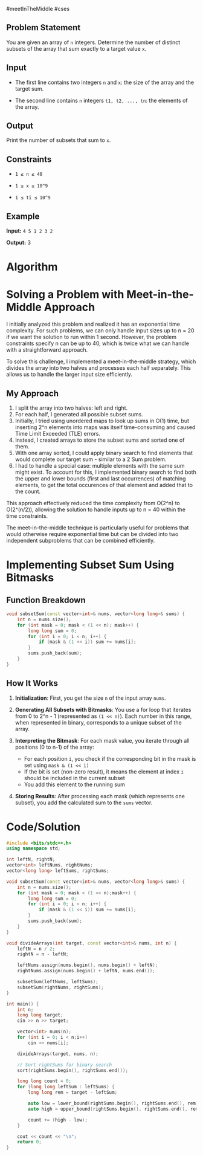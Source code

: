 #meetInTheMiddle #cses 
## Problem Statement

You are given an array of `n` integers. Determine the number of distinct subsets of the array that sum exactly to a target value `x`.

## Input

- The first line contains two integers `n` and `x`: the size of the array and the target sum.
    
- The second line contains `n` integers `t1, t2, ..., tn`: the elements of the array.
    

## Output

Print the number of subsets that sum to `x`.

## Constraints

- `1 ≤ n ≤ 40`
    
- `1 ≤ x ≤ 10^9`
    
- `1 ≤ ti ≤ 10^9`
    

## Example

**Input:**
`4 5 1 2 3 2`

**Output:**
3

# Algorithm

# Solving a Problem with Meet-in-the-Middle Approach

I initially analyzed this problem and realized it has an exponential time complexity. For such problems, we can only handle input sizes up to n = 20 if we want the solution to run within 1 second. However, the problem constraints specify n can be up to 40, which is twice what we can handle with a straightforward approach.

To solve this challenge, I implemented a meet-in-the-middle strategy, which divides the array into two halves and processes each half separately. This allows us to handle the larger input size efficiently.

## My Approach

1. I split the array into two halves: left and right.
2. For each half, I generated all possible subset sums.
3. Initially, I tried using unordered maps to look up sums in O(1) time, but inserting 2^n elements into maps was itself time-consuming and caused Time Limit Exceeded (TLE) errors.
4. Instead, I created arrays to store the subset sums and sorted one of them.
5. With one array sorted, I could apply binary search to find elements that would complete our target sum - similar to a 2 Sum problem.
6. I had to handle a special case: multiple elements with the same sum might exist. To account for this, I implemented binary search to find both the upper and lower bounds (first and last occurrences) of matching elements, to get the total occurences of that element and added that to the count.

This approach effectively reduced the time complexity from O(2^n) to O(2^(n/2)), allowing the solution to handle inputs up to n = 40 within the time constraints.

The meet-in-the-middle technique is particularly useful for problems that would otherwise require exponential time but can be divided into two independent subproblems that can be combined efficiently.


# Implementing Subset Sum Using Bitmasks

## Function Breakdown

```cpp
void subsetSum(const vector<int>& nums, vector<long long>& sums) {
    int n = nums.size();
    for (int mask = 0; mask < (1 << n); mask++) {
        long long sum = 0;
        for (int i = 0; i < n; i++) {
            if (mask & (1 << i)) sum += nums[i];
        }
        sums.push_back(sum);
    }
}
```

## How It Works

1. **Initialization**: First, you get the size `n` of the input array `nums`.
    
2. **Generating All Subsets with Bitmasks**: You use a for loop that iterates from 0 to 2^n - 1 (represented as `(1 << n)`). Each number in this range, when represented in binary, corresponds to a unique subset of the array.
    
3. **Interpreting the Bitmask**: For each mask value, you iterate through all positions (0 to n-1) of the array:
    
    - For each position `i`, you check if the corresponding bit in the mask is set using `mask & (1 << i)`
    - If the bit is set (non-zero result), it means the element at index `i` should be included in the current subset
    - You add this element to the running sum
4. **Storing Results**: After processing each mask (which represents one subset), you add the calculated sum to the `sums` vector.
    


# Code/Solution

```cpp
#include <bits/stdc++.h>
using namespace std;

int leftN, rightN;
vector<int> leftNums, rightNums;
vector<long long> leftSums, rightSums;

void subsetSum(const vector<int>& nums, vector<long long>& sums) {
    int n = nums.size();
    for (int mask = 0; mask < (1 << n);mask++) {
        long long sum = 0;
        for (int i = 0; i < n; i++) {
            if (mask & (1 << i)) sum += nums[i];
        }
        sums.push_back(sum);
    }
}

void divideArrays(int target, const vector<int>& nums, int n) {
    leftN = n / 2;
    rightN = n - leftN;

    leftNums.assign(nums.begin(), nums.begin() + leftN);
    rightNums.assign(nums.begin() + leftN, nums.end());

    subsetSum(leftNums, leftSums);
    subsetSum(rightNums, rightSums);
}

int main() {
    int n;
    long long target;
    cin >> n >> target;

    vector<int> nums(n);
    for (int i = 0; i < n;i++)
        cin >> nums[i];

    divideArrays(target, nums, n);

    // Sort rightSums for binary search
    sort(rightSums.begin(), rightSums.end());

    long long count = 0;
    for (long long leftSum : leftSums) {
        long long rem = target - leftSum;

        auto low = lower_bound(rightSums.begin(), rightSums.end(), rem);
        auto high = upper_bound(rightSums.begin(), rightSums.end(), rem);

        count += (high - low); 
    }

    cout << count << "\n";
    return 0;
}

```

